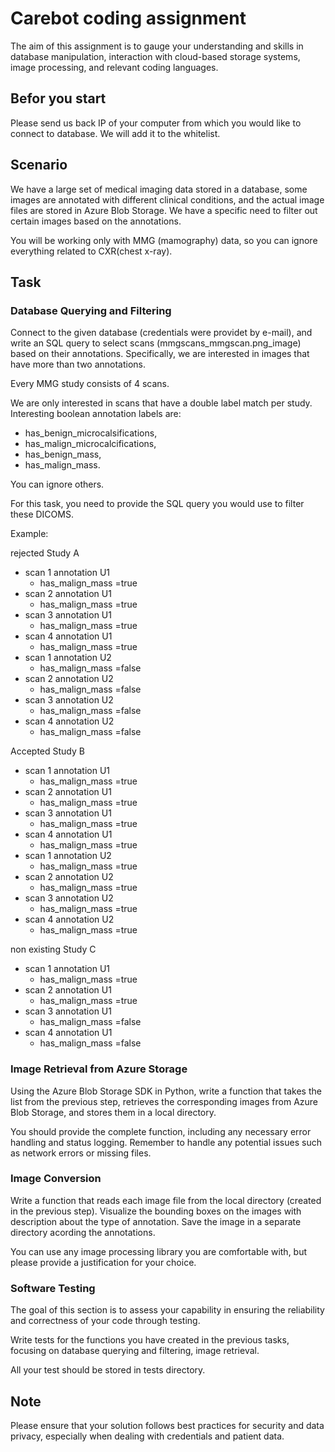 # Carebot coding assignment

The aim of this assignment is to gauge your understanding and skills in database manipulation, interaction with cloud-based storage systems, image processing, and relevant coding languages.

## Befor you start

Please send us back IP of your computer from which you would like to connect to database. We will add it to the whitelist.

## Scenario

We have a large set of medical imaging data stored in a database, some images are annotated with different clinical conditions, and the actual image files are stored in Azure Blob Storage. We have a specific need to filter out certain images based on the annotations.

You will be working only with MMG (mamography) data, so you can ignore everything related to CXR(chest x-ray).

## Task

### Database Querying and Filtering

Connect to the given database (credentials were providet by e-mail), and write an SQL query to select scans (mmgscans_mmgscan.png_image) based on their annotations. Specifically, we are interested in images that have more than two annotations.

Every MMG study consists of 4 scans.

We are only interested in scans that have a double label match per study.
Interesting boolean annotation labels are:

-   has_benign_microcalsifications,
-   has_malign_microcalcifications,
-   has_benign_mass,
-   has_malign_mass.

You can ignore others.

For this task, you need to provide the SQL query you would use to filter these DICOMS.

Example:

rejected Study A

-   scan 1 annotation U1
    -   has_malign_mass =true
-   scan 2 annotation U1
    -   has_malign_mass =true
-   scan 3 annotation U1
    -   has_malign_mass =true
-   scan 4 annotation U1
    -   has_malign_mass =true
-   scan 1 annotation U2
    -   has_malign_mass =false
-   scan 2 annotation U2
    -   has_malign_mass =false
-   scan 3 annotation U2
    -   has_malign_mass =false
-   scan 4 annotation U2
    -   has_malign_mass =false

Accepted Study B

-   scan 1 annotation U1
    -   has_malign_mass =true
-   scan 2 annotation U1
    -   has_malign_mass =true
-   scan 3 annotation U1
    -   has_malign_mass =true
-   scan 4 annotation U1
    -   has_malign_mass =true
-   scan 1 annotation U2
    -   has_malign_mass =true
-   scan 2 annotation U2
    -   has_malign_mass =true
-   scan 3 annotation U2
    -   has_malign_mass =true
-   scan 4 annotation U2
    -   has_malign_mass =true

non existing Study C

-   scan 1 annotation U1
    -   has_malign_mass =true
-   scan 2 annotation U1
    -   has_malign_mass =true
-   scan 3 annotation U1
    -   has_malign_mass =false
-   scan 4 annotation U1
    -   has_malign_mass =false

### Image Retrieval from Azure Storage

Using the Azure Blob Storage SDK in Python, write a function that takes the list from the previous step, retrieves the corresponding images from Azure Blob Storage, and stores them in a local directory.

You should provide the complete function, including any necessary error handling and status logging. Remember to handle any potential issues such as network errors or missing files.

### Image Conversion

Write a function that reads each image file from the local directory (created in the previous step).
Visualize the bounding boxes on the images with description about the type of annotation.
Save the image in a separate directory acording the annotations.

You can use any image processing library you are comfortable with, but please provide a justification for your choice.

### Software Testing

The goal of this section is to assess your capability in ensuring the reliability and correctness of your code through testing.

Write tests for the functions you have created in the previous tasks, focusing on database querying and filtering, image retrieval.

All your test should be stored in tests directory.

## Note

Please ensure that your solution follows best practices for security and data privacy, especially when dealing with credentials and patient data.
